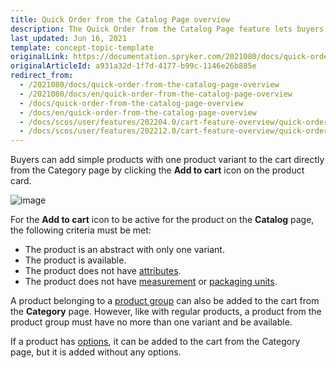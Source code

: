 ```yaml
---
title: Quick Order from the Catalog Page overview
description: The Quick Order from the Catalog Page feature lets buyers add products with one product variant to cart directly from the Category page.
last_updated: Jun 16, 2021
template: concept-topic-template
originalLink: https://documentation.spryker.com/2021080/docs/quick-order-from-the-catalog-page-overview
originalArticleId: a931a32d-1f7d-4177-b99c-1146e26b885e
redirect_from:
  - /2021080/docs/quick-order-from-the-catalog-page-overview
  - /2021080/docs/en/quick-order-from-the-catalog-page-overview
  - /docs/quick-order-from-the-catalog-page-overview
  - /docs/en/quick-order-from-the-catalog-page-overview
  - /docs/scos/user/features/202204.0/cart-feature-overview/quick-order-from-the-catalog-page-overview.html
  - /docs/scos/user/features/202212.0/cart-feature-overview/quick-order-from-the-catalog-page-overview.html
---
```


Buyers can add simple products with one product variant to the cart directly from the Category page by clicking the **Add to cart** icon on the product card.

![image](https://spryker.s3.eu-central-1.amazonaws.com/docs/Features/Catalog+Management/Quick+Order+from+the+Catalog+Page/Quick+Order+from+the+Catalog+Page+Feature+Overview/quick-order-from-catalog.png)

For the **Add to cart** icon to be active for the product on the **Catalog** page, the following criteria must be met:

* The product is an abstract with only one variant.
* The product is available.
* The product does not have [attributes](/docs/scos/user/features/{{site.version}}/product-feature-overview/product-attributes-overview.html).
* The product does not have [measurement](/docs/scos/user/features/{{site.version}}/measurement-units-feature-overview.html) or [packaging units](/docs/scos/user/features/{{site.version}}/packaging-units-feature-overview.html).

A product belonging to a [product group](/docs/scos/user/features/{{site.version}}/product-feature-overview/product-feature-overview.html) can also be added to the cart from the **Category** page. However, like with regular products, a product from the product group must have no more than one variant and be available.

If a product has [options](/docs/scos/user/features/{{site.version}}/product-options-feature-overview.html), it can be added to the cart from the Category page, but it is added without any options.
